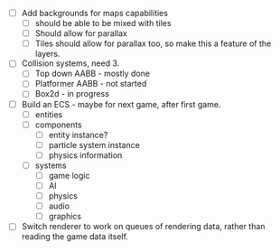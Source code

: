 - [ ] Add backgrounds for maps capabilities
    - [ ] should be able to be mixed with tiles
    - [ ] Should allow for parallax
    - [ ] Tiles should allow for parallax too, so make this a feature of
        the layers.
- [ ] Collision systems, need 3.
    - [ ] Top down AABB - mostly done
    - [ ] Platformer AABB - not started
    - [ ] Box2d - in progress
- [ ] Build an ECS - maybe for next game, after first game.
    - [ ] entities
    - [ ] components
        - [ ] entity instance?
        - [ ] particle system instance
        - [ ] physics information
    - [ ] systems
        - [ ] game logic
        - [ ] AI
        - [ ] physics
        - [ ] audio
        - [ ] graphics
- [ ] Switch renderer to work on queues of rendering data, rather than reading
    the game data itself.
